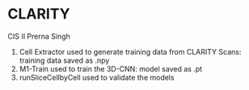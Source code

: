 # CLARITY
CIS II Prerna Singh
1. Cell Extractor used to generate training data from CLARITY Scans: training data saved as .npy
2. M1-Train used to train the 3D-CNN: model saved as .pt
3. runSliceCellbyCell used to validate the models
